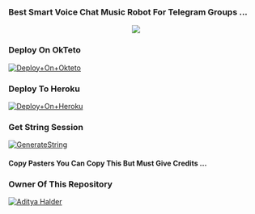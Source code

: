 ### Best Smart Voice Chat Music Robot For Telegram Groups ...


<p align="center"><a href="https://t.me/N_B_10"><img src="https://telegra.ph/file/30c291bae8a73cf534d4a.jpg"></a></p>


### Deploy On OkTeto

[![Deploy+On+Okteto](https://img.shields.io/badge/Deploy%20To%20Okteto-informational?style=for-the-badge&logo=Okteto)](https://cloud.okteto.com/deploy?repository=https://github.com/adityabots/tgmusicbot)


### Deploy To Heroku

[![Deploy+On+Heroku](https://www.herokucdn.com/deploy/button.svg)](https://heroku.com/deploy?template=https://github.com/Anes010/Musi )



### Get String Session

[![GenerateString](https://img.shields.io/badge/repl.it-generateString-yellowgreen)](https://replit.com/@AdityaHalder/StringSession)



#### Copy Pasters You Can Copy This But Must Give Credits ...

### Owner Of This Repository
[![Aditya Halder](https://telegra.ph/file/30c291bae8a73cf534d4a.jpg)](https://t.me/N_B_1)
